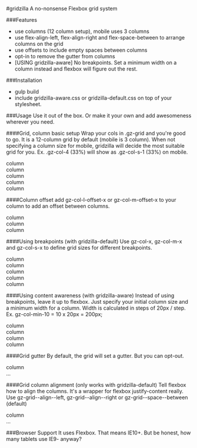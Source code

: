 #gridzilla
A no-nonsense Flexbox grid system

###Features
* use columns (12 column setup), mobile uses 3 columns
* use flex-align-left, flex-align-right and flex-space-between to arrange columns on the grid
* use offsets to include empty spaces between columns
* opt-in to remove the gutter from columns
* [USING gridzilla-aware] No breakpoints. Set a minimum width on a column instead and flexbox will figure out the rest.

###Installation
* gulp build
* include gridzilla-aware.css or gridzilla-default.css on top of your stylesheet.

###Usage
Use it out of the box. Or make it your own and add awesomeness wherever you need.

####Grid, column basic setup
Wrap your cols in .gz-grid and you're good to go. It is a 12-column grid by default (mobile is 3 column).
When not specifying a column size for mobile, gridzilla will decide the most suitable grid for you.
Ex. .gz-col-4 (33%) will show as .gz-col-s-1 (33%) on mobile.

<div class="gz-grid">
    <div class="gz-col-5">column</div>
    <div class="gz-col-7">column</div>
    <div class="gz-col-2">column</div>
    <div class="gz-col-2">column</div>
    <div class="gz-col-2">column</div>
</div>

####Column offset
add gz-col-l-offset-x or gz-col-m-offset-x to your column to add an offset between columns.

<div class="gz-grid">
    <div class="gz-col-3">column</div>
    <div class="gz-col-3 gz-col-l-offset-3">column</div>
    <div class="gz-col-3">column</div>
</div>

####Using breakpoints (with gridzilla-default)
Use gz-col-x, gz-col-m-x and gz-col-s-x to define grid sizes for different breakpoints.

<div class="gz-grid">
    <div class="gz-col-5 gz-col-s-3">column</div>
    <div class="gz-col-7 gz-col-m-6 gz-col-s-3">column</div>
    <div class="gz-col-2 gz-col-m-6 gz-col-s-3">column</div>
    <div class="gz-col-2 gz-col-s-3">column</div>
    <div class="gz-col-2 gz-col-s-3">column</div>
</div>


####Using content awareness (with gridzilla-aware)
Instead of using breakpoints, leave it up to flexbox. Just specify your initial column size and a minimum width for a column.
Width is calculated in steps of 20px / step.
Ex. gz-col-min-10 = 10 x 20px = 200px;

<div class="gz-grid">
    <div class="gz-col-3 gz-col-min-10">column</div>
    <div class="gz-col-3 gz-col-min-10">column</div>
    <div class="gz-col-3 gz-col-min-10">column</div>
    <div class="gz-col-3 gz-col-min-10">column</div>
</div>


####Grid gutter
By default, the grid will set a gutter. But you can opt-out.

<div class="gz-grid gz-grid--no--gutter">
    <div class="gz-col-6">column</div>
    ...
</div>


####Grid column alignment (only works with gridzilla-default)
Tell flexbox how to align the columns. It's a wrapper for flexbox justify-content really.
Use gz-grid--align--left, gz-grid--align--right or gz-grid--space--between (default)

<div class="gz-grid gz-grid--align--left">
    <div class="gz-col-6">column</div>
    ...
</div>


###Browser Support
It uses Flexbox. That means IE10+. But be honest, how many tablets use IE9- anyway?

